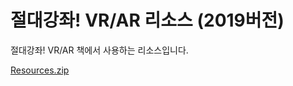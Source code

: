 # 절대강좌! VR/AR 리소스 (2019버전)

절대강좌! VR/AR 책에서 사용하는 리소스입니다.

[Resources.zip](https://github.com/IndieGameMaker/VR2019/raw/master/Resources.zip)
